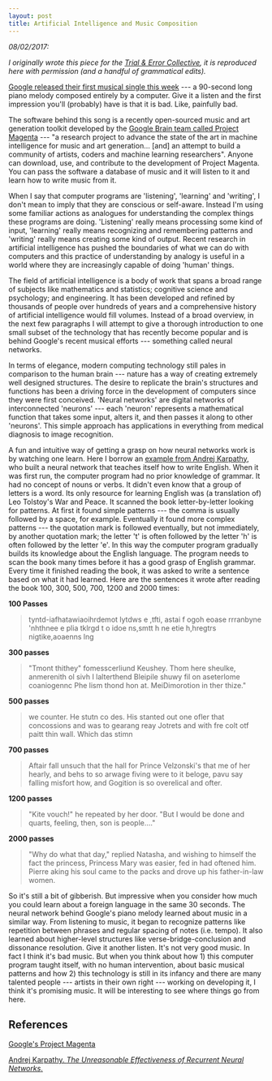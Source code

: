```yaml
---
layout: post
title: Artificial Intelligence and Music Composition
---
```


*08/02/2017:*

*I originally wrote this piece for the [Trial & Error Collective][trial-and-error-link], it is reproduced here with permission (and a handful of grammatical edits).*

[Google released their first musical single this week][google-song] --- a 90-second long piano melody composed entirely by a computer. Give it a listen and the first impression you'll (probably) have is that it is bad. Like, painfully bad.

The software behind this song is a recently open-sourced music and art generation toolkit developed by the [Google Brain team called Project Magenta][google-magenta] --- "a research project to advance the state of the art in machine intelligence for music and art generation... [and] an attempt to build a community of artists, coders and machine learning researchers". Anyone can download, use, and contribute to the development of Project Magenta. You can pass the software a database of music and it will listen to it and learn how to write music from it.

When I say that computer programs are 'listening', 'learning' and 'writing', I don't mean to imply that they are conscious or self-aware. Instead I'm using some familiar actions as analogues for understanding the complex things these programs are doing. 'Listening' really means processing some kind of input, 'learning' really means recognizing and remembering patterns and 'writing' really means creating some kind of output. Recent research in artificial intelligence has pushed the boundaries of what we can do with computers and this practice of understanding by analogy is useful in a world where they are increasingly capable of doing 'human' things.

The field of artificial intelligence is a body of work that spans a broad range of subjects like mathematics and statistics; cognitive science and psychology; and engineering. It has been developed and refined by thousands of people over hundreds of years and a comprehensive history of artificial intelligence would fill volumes. Instead of a broad overview, in the next few paragraphs I will attempt to give a thorough introduction to one small subset of the technology that has recently become popular and is behind Google's recent musical efforts --- something called neural networks.

In terms of elegance, modern computing technology still pales in comparison to the human brain --- nature has a way of creating extremely well designed structures. The desire to replicate the brain's structures and functions has been a driving force in the development of computers since they were first conceived. 'Neural networks' are digital networks of interconnected 'neurons' --- each 'neuron' represents a mathematical function that takes some input, alters it, and then passes it along to other 'neurons'. This simple approach has applications in everything from medical diagnosis to image recognition.

A fun and intuitive way of getting a grasp on how neural networks work is by watching one learn. Here I borrow an [example from Andrej Karpathy][karpathy-rnn], who built a neural network that teaches itself how to write English. When it was first run, the computer program had no prior knowledge of grammar. It had no concept of nouns or verbs. It didn't even know that a group of letters is a word. Its only resource for learning English was (a translation of) Leo Tolstoy's War and Peace. It scanned the book letter-by-letter looking for patterns. At first it found simple patterns --- the comma is usually followed by a space, for example. Eventually it found more complex patterns --- the quotation mark is followed eventually, but not immediately, by another quotation mark; the letter 't' is often followed by the letter 'h' is often followed by the letter 'e'. In this way the computer program gradually builds its knowledge about the English language. The program needs to scan the book many times before it has a good grasp of English grammar. Every time it finished reading the book, it was asked to write a sentence based on what it had learned. Here are the sentences it wrote after reading the book 100, 300, 500, 700, 1200 and 2000 times:

**100 Passes**
> tyntd-iafhatawiaoihrdemot  lytdws  e ,tfti, astai f ogoh eoase rrranbyne 'nhthnee e plia tklrgd t o idoe ns,smtt   h ne etie h,hregtrs nigtike,aoaenns lng

**300 passes**
> "Tmont thithey" fomesscerliund Keushey. Thom here sheulke, anmerenith ol sivh I lalterthend Bleipile shuwy fil on aseterlome coaniogennc Phe lism thond hon at. MeiDimorotion in ther thize."

**500 passes**
> we counter. He stutn co des. His stanted out one ofler that concossions and was to gearang reay Jotrets and with fre colt otf paitt thin wall. Which das stimn

**700 passes**
> Aftair fall unsuch that the hall for Prince Velzonski's that me of her hearly, and behs to so arwage fiving were to it beloge, pavu say falling misfort how, and Gogition is so overelical and ofter.

**1200 passes**
> "Kite vouch!" he repeated by her door. "But I would be done and quarts, feeling, then, son is people...."

**2000 passes**
> "Why do what that day," replied Natasha, and wishing to himself the fact the princess, Princess Mary was easier, fed in had oftened him. Pierre aking his soul came to the packs and drove up his father-in-law women.

So it's still a bit of gibberish. But impressive when you consider how much you could learn about a foreign language in the same 30 seconds. The neural network behind Google's piano melody learned about music in a similar way. From listening to music, it began to recognize patterns like repetition between phrases and regular spacing of notes (i.e. tempo). It also learned about higher-level structures like verse-bridge-conclusion and dissonance resolution. Give it another listen. It's not very good music. In fact I think it's bad music. But when you think about how 1) this computer program taught itself, with no human intervention, about basic musical patterns and how 2) this technology is still in its infancy and there are many talented people --- artists in their own right --- working on developing it, I think it's promising music.  It will be interesting to see where things go from here.

## References

[Google's Project Magenta][google-magenta]

[Andrej Karpathy. *The Unreasonable Effectiveness of Recurrent Neural Networks*.][karpathy-rnn]

[karpathy-rnn]: http://karpathy.github.io/2015/05/21/rnn-effectiveness/
[google-song]: https://cdn2.vox-cdn.com/uploads/chorus_asset/file/6577761/Google_-_Magenta_music_sample.0.mp3
[google-magenta]: https://magenta.tensorflow.org/
[trial-and-error-link]: http://www.trialanderrorcollective.com/culture--random-beats/artificial-intelligence-and-music-composition
